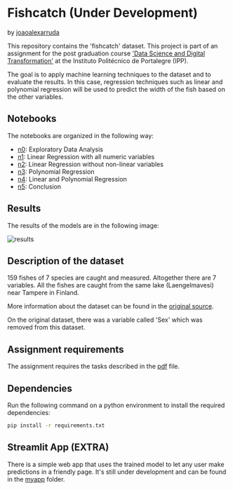 # Fishcatch (Under Development)

by [joaoalexarruda](https://github.com/joaoalexarruda)

This repository contains the 'fishcatch' dataset. This project is part of an assignment for the post graduation course ['Data Science and Digital Transformation'](https://www.ipportalegre.pt/pt/oferta-formativa/pos-graduacao-data-science-and-digital-transformation) at the Instituto Politécnico de Portalegre (IPP).

The goal is to apply machine learning techniques to the dataset and to evaluate the results. In this case, regression techniques such as linear and polynomial regression will be used to predict the width of the fish based on the other variables.

## Notebooks

The notebooks are organized in the following way:

- [n0](./notebooks/n0_exploratory_analysis.ipynb): Exploratory Data Analysis
- [n1](./notebooks/n1_linear_regression_1.ipynb): Linear Regression with all numeric variables
- [n2](./notebooks/n2_linear_regression_2.ipynb): Linear Regression without non-linear variables
- [n3](./notebooks/n3_polynomial_regression.ipynb): Polynomial Regression
- [n4](./notebooks/n4_linear_and_polynomial_regression.ipynb): Linear and Polynomial Regression
- [n5](./notebooks/n5_comparison_conclusion.ipynb): Conclusion

## Results

The results of the models are in the following image:

![results](https://imgur.com/28IoFZE.png)

## Description of the dataset

159 fishes of 7 species are caught and measured. Altogether there are 7 variables.  All the fishes are caught from the same lake (Laengelmavesi) near Tampere in Finland.

More information about the dataset can be found in the [original source](https://jse.amstat.org/datasets/fishcatch.txt).

On the original dataset, there was a variable called 'Sex' which was removed from this dataset.

## Assignment requirements

The assignment requires the tasks described in the [pdf](./task-description/ADAA_23.24_TrabalhoPrático.pdf) file.

## Dependencies

Run the following command on a python environment to install the required dependencies:

```bash
pip install -r requirements.txt
```

## Streamlit App (EXTRA)

There is a simple web app that uses the trained model to let any user make predictions in a friendly page. It's still under development and can be found in the [myapp](./myapp) folder.
